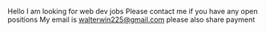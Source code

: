 Hello I am looking for web dev jobs
Please contact me if you have any open positions 
My email is walterwin225@gmail.com please also share payment 
